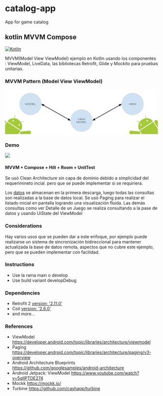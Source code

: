 # catalog-app
 App for game catalog

## kotlin MVVM Compose

[![Kotlin](https://img.shields.io/badge/kotlin-1.9.10-blue.svg)](http://kotlinlang.org)


MVVM(Model View ViewModel) ejemplo en Kotlin usando los componentes : ViewModel, LiveData, las bibliotecas Retrofit, Glide y Mockito para pruebas unitarias.

### MVVM Pattern (Model View ViewModel)
 <img src="AndroidMVVM.png">

### Demo

<img src="kotlinmvvmscreen.gif?raw=true" height="480">

#### MVVM + Compose + Hilt + Room + UnitTest

Se usó Clean Architecture sin capa de dominio debido a simplicidad del requerimineto incial. pero que se puede implementar si se requiriera.

Los [datos](https://www.freetogame.com/api/games) se almacenan en la primera descarga, luego todas las consultas son realizadas a la base de datos local.
Se usó Paging para realizar el listado inicial en pantalla logrando una visualización fluida. Las demás consultas como ver Detalle de un Juego se realiza consultando a la pase de datos y usando UiState del ViewModel

### Considerations
Hay varios usos que se pueden dar a este enfoque, por ejemplo puede realizarse un sistema de sincronización bidireccional para mantener actualizada la base de datos remota, aspectos que no cubre este ejemplo, pero que se pueden implementar con facilidad.


### Instructions
- Use la rama main o develop
- Use build variant developDebug

### Dependencies

- Retrofit 2 [version: '2.11.0'](https://square.github.io/retrofit/)
- Coil [version: '2.6.0'](https://github.com/coil-kt/coil)
- and more...


### References

- ViewModel https://developer.android.com/topic/libraries/architecture/viewmodel
- Paging https://developer.android.com/topic/libraries/architecture/paging/v3-overview
- Android Architecture Blueprints https://github.com/googlesamples/android-architecture
- Android Jetpack: ViewModel https://www.youtube.com/watch?v=5qlIPTDE274
- Mockk https://mockk.io/
- Turbine https://github.com/cashapp/turbine